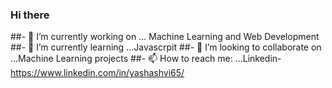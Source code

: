 ### Hi there 

##- 🔭 I’m currently working on ... Machine Learning and Web Development
##- 🌱 I’m currently learning ...Javascrpit
##- 👯 I’m looking to collaborate on ...Machine Learning projects
##- 📫 How to reach me: ...Linkedin-https://www.linkedin.com/in/yashashvi65/
